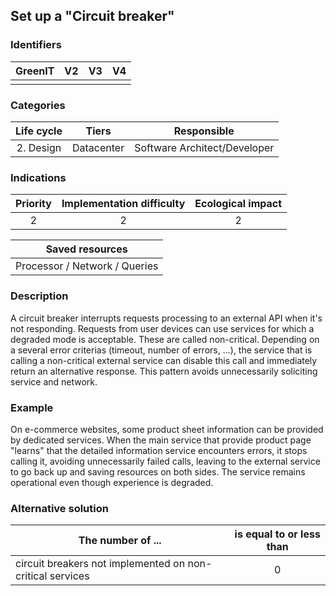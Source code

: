 ## Set up a "Circuit breaker"

### Identifiers

| GreenIT | V2  | V3  | V4  |
| :-----: | :-: | :-: | :-: |
|         |     |     |     |

### Categories

| Life cycle |   Tiers    |         Responsible          |
| :--------: | :--------: | :--------------------------: |
| 2. Design  | Datacenter | Software Architect/Developer |

### Indications

| Priority | Implementation difficulty | Ecological impact |
| :------: | :-----------------------: | :---------------: |
|    2     |             2             |         2         |

|        Saved resources        |
| :---------------------------: |
| Processor / Network / Queries |

### Description

A circuit breaker interrupts requests processing to an external API when it's not responding.
Requests from user devices can use services for which a degraded mode is acceptable. These are called non-critical.
Depending on a several error criterias (timeout, number of errors, ...), the service that is calling a non-critical
external service can disable this call and immediately return an alternative response.
This pattern avoids unnecessarily soliciting service and network.

### Example

On e-commerce websites, some product sheet information can be provided by dedicated services.
When the main service that provide product page "learns" that the detailed information service encounters errors,
it stops calling it, avoiding unnecessarily failed calls, leaving to the external service to go back up and saving resources on both sides.
The service remains operational even though experience is degraded.

### Alternative solution

| The number of ...                                         | is equal to or less than |
| --------------------------------------------------------- | :----------------------: |
| circuit breakers not implemented on non-critical services |            0             |
